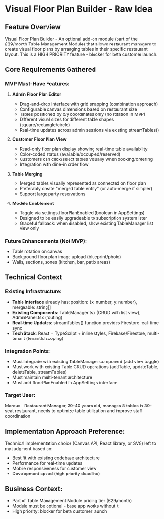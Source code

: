 # Visual Floor Plan Builder - Raw Idea

## Feature Overview
Visual Floor Plan Builder - An optional add-on module (part of the £29/month Table Management Module) that allows restaurant managers to create visual floor plans by arranging tables in their specific restaurant layout. This is a HIGH PRIORITY feature - blocker for beta customer launch.

## Core Requirements Gathered

### MVP Must-Have Features:
1. **Admin Floor Plan Editor**
   - Drag-and-drop interface with grid snapping (combination approach)
   - Configurable canvas dimensions based on restaurant size
   - Tables positioned by x/y coordinates only (no rotation in MVP)
   - Different visual sizes for different table shapes (square/rectangle/circle)
   - Real-time updates across admin sessions via existing streamTables()

2. **Customer Floor Plan View**
   - Read-only floor plan display showing real-time table availability
   - Color-coded status (available/occupied/reserved)
   - Customers can click/select tables visually when booking/ordering
   - Integration with dine-in order flow

3. **Table Merging**
   - Merged tables visually represented as connected on floor plan
   - Preferably create "merged table entity" (or auto-merge if simpler)
   - Support large party reservations

4. **Module Enablement**
   - Toggle via settings.floorPlanEnabled (boolean in AppSettings)
   - Designed to be easily upgradeable to subscription system later
   - Graceful fallback: when disabled, show existing TableManager list view only

### Future Enhancements (Not MVP):
- Table rotation on canvas
- Background floor plan image upload (blueprint/photo)
- Walls, sections, zones (kitchen, bar, patio areas)

## Technical Context

### Existing Infrastructure:
- **Table Interface** already has: position: {x: number, y: number}, mergeable: string[]
- **Existing Components**: TableManager.tsx (CRUD with list view), AdminPanel.tsx (routing)
- **Real-time Updates**: streamTables() function provides Firestore real-time sync
- **Tech Stack**: React + TypeScript + inline styles, Firebase/Firestore, multi-tenant (tenantId scoping)

### Integration Points:
- Must integrate with existing TableManager component (add view toggle)
- Must work with existing Table CRUD operations (addTable, updateTable, deleteTable, streamTables)
- Must maintain multi-tenant architecture
- Must add floorPlanEnabled to AppSettings interface

### Target User:
Marcus - Restaurant Manager, 30-40 years old, manages 8 tables in 30-seat restaurant, needs to optimize table utilization and improve staff coordination

## Implementation Approach Preference:
Technical implementation choice (Canvas API, React library, or SVG) left to my judgment based on:
- Best fit with existing codebase architecture
- Performance for real-time updates
- Mobile responsiveness for customer view
- Development speed (high priority deadline)

## Business Context:
- Part of Table Management Module pricing tier (£29/month)
- Module must be optional - base app works without it
- High priority: blocker for beta customer launch
